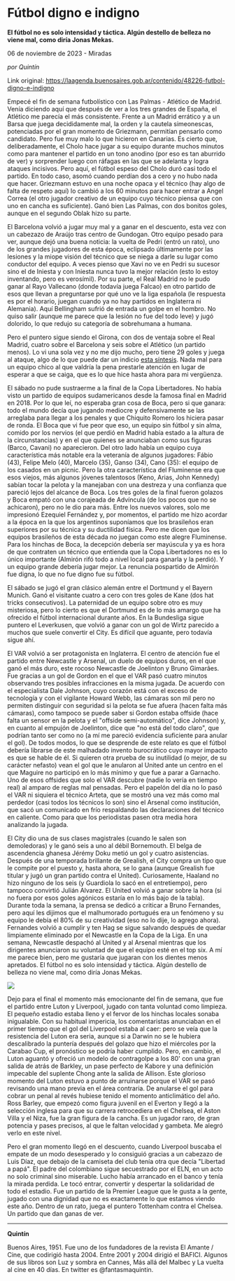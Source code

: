 # Fútbol digno e indigno

**El fútbol no es solo intensidad y táctica. Algún destello de belleza no viene mal, como diría Jonas Mekas.**

06 de noviembre de 2023 - Miradas

_por Quintín_

Link original: https://laagenda.buenosaires.gob.ar/contenido/48226-futbol-digno-e-indigno



Empecé el fin de semana futbolístico con Las Palmas - Atlético de Madrid. Venía diciendo aquí que después de ver a los tres grandes de España, el Atlético me parecía el más consistente. Frente a un Madrid errático y a un Barsa que juega decididamente mal, la orden y la cautela simeonescas, potenciadas por el gran momento de Griezmann, permitían pensarlo como candidato. Pero fue muy malo lo que hicieron en Canarias. Es cierto que, deliberadamente, el Cholo hace jugar a su equipo durante muchos minutos como para mantener el partido en un tono anodino (por eso es tan aburrido de ver) y sorprender luego con ráfagas en las que se adelanta y logra ataques incisivos. Pero aquí, el fútbol espeso del Cholo duró casi todo el partido. En todo caso, asomó cuando perdían dos a cero y no hubo nada que hacer. Griezmann estuvo en una noche opaca y el técnico (hay algo de falta de respeto aquí) lo cambió a los 60 minutos para hacer entrar a Angel Correa (el otro jugador creativo de un equipo cuyo técnico piensa que con uno en cancha es suficiente). Ganó bien Las Palmas, con dos bonitos goles, aunque en el segundo Oblak hizo su parte.




El Barcelona volvió a jugar muy mal y a ganar en el descuento, esta vez con un cabezazo de Araújo tras centro de Gundogan. Otro equipo pesado para ver, aunque dejó una buena noticia: la vuelta de Pedri (entró un rato), uno de los grandes jugadores de esta época, eclipsado últimamente por las lesiones y la miope visión del técnico que se niega a darle su lugar como conductor del equipo. A veces pienso que Xavi no ve en Pedri su sucesor sino el de Iniesta y con Iniesta nunca tuvo la mejor relación (esto lo estoy inventando, pero es verosímil). Por su parte, el Real Madrid no le pudo ganar al Rayo Vallecano (donde todavía juega Falcao) en otro partido de esos que llevan a preguntarse por qué uno ve la liga española (le respuesta es por el horario, juegan cuando ya no hay partidos en Inglaterra ni Alemania). Aquí Bellingham sufrió de entrada un golpe en el hombro. No quiso salir (aunque me parece que la lesión no fue del todo leve) y jugó dolorido, lo que redujo su categoría de sobrehumana a humana.




Pero el puntero sigue siendo el Girona, con dos de ventaja sobre el Real Madrid, cuatro sobre el Barcelona y seis sobre el Atlético (un partido menos). Lo vi una sola vez y no me dijo mucho, pero tiene 29 goles y juega al ataque, algo de lo que puede dar un indicio [esta síntesis](https://www.youtube.com/watch?v=OsYAL_Rpgzg). Nada mal para un equipo chico al que valdría la pena prestarle atención en lugar de esperar a que se caiga, que es lo que hice hasta ahora para mi vergüenza.




El sábado no pude sustraerme a la final de la Copa Libertadores. No había visto un partido de equipos sudamericanos desde la famosa final en Madrid en 2018. Por lo que leí, no esperaba gran cosa de Boca, pero si que ganara: todo el mundo decía que jugando mediocre y defensivamente se las arreglaba para llegar a los penales y que Chiquito Romero los hiciera pasar de ronda. El Boca que vi fue peor que eso, un equipo sin fútbol y sin alma, comido por los nervios (el que perdió en Madrid había estado a la altura de la circunstancias) y en el que quienes se anunciaban como sus figuras (Barco, Cavani) no aparecieron. Del otro lado había un equipo cuya característica más notable era la veteranía de algunos jugadores: Fábio (43), Felipe Melo (40), Marcelo (35), Ganso (34), Cano (35): el equipo de los casados en un picnic. Pero la otra característica del Fluminense era que esos viejos, más algunos jóvenes talentosos (Keno, Arias, John Kennedy) sabían tocar la pelota y la manejaban con una destreza y una confianza que pareció lejos del alcance de Boca. Los tres goles de la final fueron golazos y Boca empató con una corajeada de Advíncula (de los pocos que no se achicaron), pero no le dio para más. Entre los nuevos valores, solo me impresionó Ezequiel Fernández y, por momentos, el partido me hizo acordar a la época en la que los argentinos suponíamos que los brasileños eran superiores por su técnica y su ductilidad física. Pero me dicen que los equipos brasileños de esta década no juegan como este alegre Fluminense. Para los hinchas de Boca, la decepción debería ser mayúscula y ya es hora de que contraten un técnico que entienda que la Copa Libertadores no es lo único importante (Almirón rifó todo a nivel local para ganarla y la perdió). Y un equipo grande debería jugar mejor. La renuncia pospartido de Almirón fue digna, lo que no fue digno fue su fútbol.




El sábado se jugó el gran clásico alemán entre el Dortmund y el Bayern Munich. Ganó el visitante cuatro a cero con tres goles de Kane (dos hat tricks consecutivos). La paternidad de un equipo sobre otro es muy misteriosa, pero lo cierto es que el Dortmund es de lo más amargo que ha ofrecido el fútbol internacional durante años. En la Bundesliga sigue puntero el Leverkusen, que volvió a ganar con un gol de Wirtz parecido a muchos que suele convertir el City. Es difícil que aguante, pero todavía sigue ahí.




El VAR volvió a ser protagonista en Inglaterra. El centro de atención fue el partido entre Newcastle y Arsenal, un duelo de equipos duros, en el que ganó el más duro, este rocoso Newcastle de Joelinton y Bruno Gimarães. Fue gracias a un gol de Gordon en el que el VAR pasó cuatro minutos observando tres posibles infracciones en la misma jugada. De acuerdo con el especialista Dale Johnson, cuyo corazón está con el exceso de tecnología y con el vigilante Howard Webb, las cámaras son mil pero no permiten distinguir con seguridad si la pelota se fue afuera (hacen falta más cámaras), como tampoco se puede saber si Gordon estaba offside (hace falta un sensor en la pelota y el "offside semi-automático", dice Johnson) y, en cuanto al empujón de Joelinton, dice que "no está del todo claro", que podrían tanto ser como no (a mí me pareció evidencia suficiente para anular el gol). De todos modos, lo que se desprende de este relato es que el fútbol debería librarse de este malhadado invento burocrático cuyo mayor impacto es que se hable de él. Si quieren otra prueba de su inutilidad (o mejor, de su carácter nefasto) vean el gol que le anularon al United ante un centro en el que Maguire no participó en lo más mínimo y que fue a parar a Garnacho. Uno de esos offsides que solo el VAR descubre (nadie lo vería en tiempo real) al amparo de reglas mal pensadas. Pero el papelón del día no lo pasó el VAR ni siquiera el técnico Arteta, que se mostró una vez más como mal perdedor (casi todos los técnicos lo son) sino el Arsenal como institución, que sacó un comunicado en frío respaldando las declaraciones del técnico en caliente. Como para que los periodistas pasen otra media hora analizando la jugada.




El City dio una de sus clases magistrales (cuando le salen son demoledoras) y le ganó seis a uno al débil Bornemouth. El belga de ascendencia ghanesa Jérémy Doku metió un gol y cuatro asistencias. Después de una temporada brillante de Grealish, el City compra un tipo que le compite por el puesto y, hasta ahora, se lo gana (aunque Grealish fue titular y jugó un gran partido contra el United). Curiosamente, Haaland no hizo ninguno de los seis (y Guardiola lo sacó en el entretiempo), pero tampoco convirtió Julián Alvarez. El United volvió a ganar sobre la hora (si no fuera por esos goles agónicos estaría en lo más bajo de la tabla). Durante toda la semana, la prensa se dedicó a criticar a Bruno Fernandes, pero aquí les dijimos que el malhumorado portugués era un fenómeno y su equipo le debía el 80% de su creatividad (eso no lo dije, lo agrego ahora). Fernandes volvió a cumplir y ten Hag se sigue salvando después de quedar limpiamente eliminado por el Newcastle en la Copa de la Liga. En una semana, Newcastle despachó al United y al Arsenal mientras que los dirigentes anunciaron su voluntad de que el equipo esté en el top six. A mí me parece bien, pero me gustaría que jugaran con los dientes menos apretados. El fútbol no es solo intensidad y táctica. Algún destello de belleza no viene mal, como diría Jonas Mekas.




![](https://cdn.feater.me/files/images/2924546/ba1b9812-4edd-4fe9-ac73-015935020a71.jpg)




Dejo para el final el momento más emocionante del fin de semana, que fue el partido entre Luton y Liverpool, jugado con tanta voluntad como limpieza. El pequeño estadio estaba lleno y el fervor de los hinchas locales sonaba inigualable. Con su habitual impericia, los comentaristas anunciaban en el primer tiempo que el gol del Liverpool estaba al caer: pero se veía que la resistencia del Luton era seria, aunque si a Darwin no se le hubiera descalibrado la puntería después del golazo que hizo el miércoles por la Carabao Cup, el pronóstico se podría haber cumplido. Pero, en cambio, el Luton aguantó y ofreció un modelo de contragolpe a los 80' con una gran salida de atrás de Barkley, un pase perfecto de Kabore y una definición impecable del suplente Chong ante la salida de Allison. Este glorioso momento del Luton estuvo a punto de arruinarse porque el VAR se pasó revisando una mano previa en el área contraria. De anularse el gol para cobrar un penal al revés hubiese tenido el momento anticlimático del año. Ross Barley, que empezó como figura juvenil en el Everton y llegó a la selección inglesa para que su carrera retrocediera en el Chelsea, el Aston Villa y el Niza, fue la gran figura de la cancha. Es un jugador raro, de gran potencia y pases precisos, al que le faltan velocidad y gambeta. Me alegró verlo en este nivel.




Pero el gran momento llegó en el descuento, cuando Liverpool buscaba el empate de un modo desesperado y lo consiguió gracias a un cabezazo de Luis Díaz, que debajo de la camiseta del club tenía otra que decía "Libertad a papá". El padre del colombiano sigue secuestrado por el ELN, en un acto no solo criminal sino miserable. Lucho había arrancado en el banco y tenía la mirada perdida. Le tocó entrar, convertir y despertar la solidaridad de todo el estadio. Fue un partido de la Premier League que le gusta a la gente, jugado con una dignidad que no es exactamente lo que estamos viendo este año. Dentro de un rato, juega el puntero Tottenham contra el Chelsea. Un partido que dan ganas de ver.




---




**Quintín**




Buenos Aires, 1951. Fue uno de los fundadores de la revista El Amante / Cine, que codirigió hasta 2004. Entre 2001 y 2004 dirigió el BAFICI. Algunos de sus libros son Luz y sombra en Cannes, Más allá del Malbec y La vuelta al cine en 40 días. En twitter es @fantasmaquintin.



